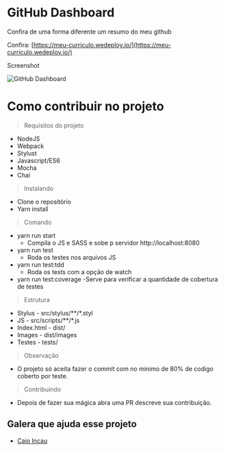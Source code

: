 # GitHub Dashboard

Confira de uma forma diferente um resumo do meu github

Confira: [https://meu-curriculo.wedeploy.io/](https://meu-curriculo.wedeploy.io/)

Screenshot

![GitHub Dashboard](http://henriquemelanda.com.br/assests/img/meu-curriculo.png)

# Como contribuir no projeto

> Requisitos do projeto
* NodeJS
* Webpack
* Stylust
* Javascript/ES6
* Mocha
* Chai

> Instalando
* Clone o repositório
* Yarn install

> Comando
* yarn run start
	- Compila o JS e SASS e sobe p servidor http://localhost:8080
* yarn run test
	- Roda os testes nos arquivos JS
* yarn run test:tdd
	- Roda os tests com a opção de watch
* yarn run test:coverage 
	-Serve para verificar a quantidade de cobertura de testes 

> Estrutura
* Stylus - src/stylus/**/*.styl
* JS - src/scripts/**/*.js
* Index.html - dist/
* Images - dist/images
* Testes - tests/

> Observação
* O projeto só aceita fazer o commit com no minimo de 80% de codigo coberto por teste.

> Contribuindo
* Depois de fazer sua mágica abra uma PR descreve sua contribuição.

## Galera que ajuda esse projeto

* [Caio Incau](https://github.com/caioincau)
